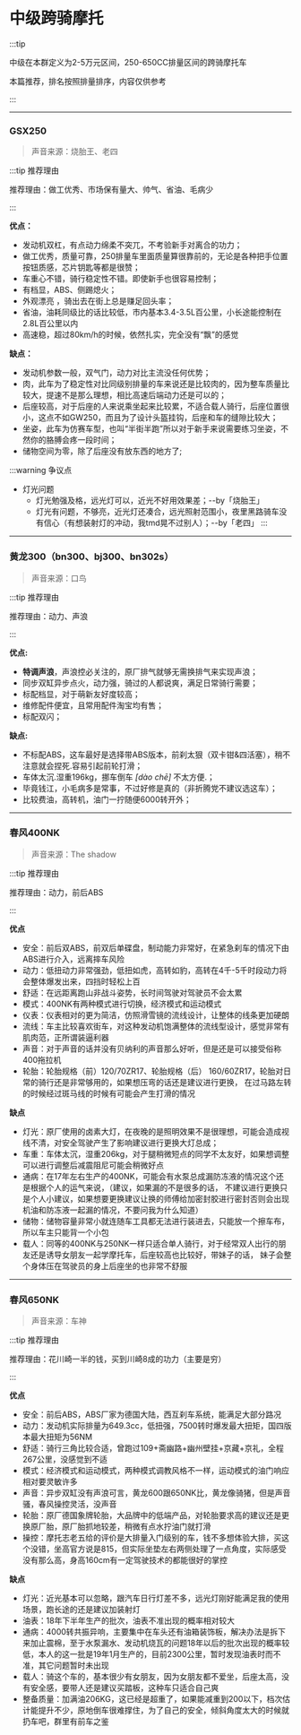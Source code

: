 # 中级跨骑摩托

:::tip

中级在本群定义为2-5万元区间，250-650CC排量区间的跨骑摩托车

本篇推荐，排名按照排量排序，内容仅供参考

:::

---
### GSX250

> 声音来源：烧胎王、老四

:::tip 推荐理由

推荐理由：做工优秀、市场保有量大、帅气、省油、毛病少

:::

**优点：**
- 发动机双杠，有点动力绵柔不突兀，不考验新手对离合的功力；
- 做工优秀，质量可靠，250排量车里面质量算很靠前的，无论是各种把手位置按钮质感，芯片钥匙等都是很赞；
- 车重心不错，骑行稳定性不错。即使新手也很容易控制；
- 有档显，ABS、侧踢熄火；
- 外观漂亮 ，骑出去在街上总是赚足回头率；
- 省油，油耗同级比的话比较低，市内基本3.4-3.5L百公里，小长途能控制在2.8L百公里以内
- 高速稳，超过80km/h的时候，依然扎实，完全没有“飘”的感觉


**缺点：**

- 发动机参数一般，双气门，动力对比主流没任何优势；
- 肉，此车为了稳定性对比同级别排量的车来说还是比较肉的，因为整车质量比较大，提速不是那么理想，相比高速后端动力还是可以的；
- 后座较高，对于后座的人来说乘坐起来比较累，不适合载人骑行，后座位置很小，这点不如GW250，而且为了设计头盔挂钩，后座和车的缝隙比较大；
- 坐姿，此车为仿赛车型，也叫“半街半跑”所以对于新手来说需要练习坐姿，不然你的胳膊会疼一段时间；
- 储物空间为零，除了后座没有放东西的地方了;

:::warning 争议点

- 灯光问题
  - 灯光勉强及格，远光灯可以，近光不好用效果差；--by「烧胎王」
  - 灯光有问题，不够亮，近光灯还凑合，远光照射范围小，夜里黑路骑车没有信心（有想装射灯的冲动，我tmd晃不过别人）；--by「老四」
:::
---

### 黄龙300（bn300、bj300、bn302s）

> 声音来源：口鸟

:::tip 推荐理由

推荐理由：动力、声浪

:::

**优点:**

- **特调声浪**，声浪控必关注的，原厂排气就够无需换排气来实现声浪；
- 同步双缸异步点火，动力强，骑过的人都说爽，满足日常骑行需要；
- 标配档显，对于萌新友好度较高；
- 维修配件便宜，且常用配件淘宝均有售；
- 标配双闪；

**缺点:**

- 不标配ABS，这车最好是选择带ABS版本，前刹太狠（双卡钳&四活塞），稍不注意就会捏死.容易引起前轮打滑；
- 车体太沉.湿重196kg，挪车倒车 *[dào chē]* 不太方便.；
- 毕竟钱江，小毛病多是常事，不过好修是真的（非折腾党不建议选这车）；
- 比较费油，高转机，油门一拧随便6000转开外；

---

### 春风400NK

> 声音来源：The shadow

:::tip 推荐理由

推荐理由：动力，前后ABS

:::

**优点**

- 安全：前后双ABS，前双后单碟盘，制动能力非常好，在紧急刹车的情况下由ABS进行介入，远离摔车风险
- 动力：低扭动力非常强劲，低扭如虎，高转如豹，高转在4千-5千时段动力将会整体爆发出来，四挡时轻松上百
- 舒适：在远距离跑山非战斗姿势，长时间驾驶对驾驶员不会太累
- 模式：400NK有两种模式进行切换，经济模式和运动模式
- 仪表：仪表相对的更为简洁，仿照滑雪镜的流线设计，让整体的线条更加硬朗
- 流线：车主比较喜欢街车，对这种发动机饱满整体的流线型设计，感觉非常有肌肉范，正所谓装逼利器
- 声音：对于声音的话并没有贝纳利的声音那么好听，但是还是可以接受俗称400拖拉机
- 轮胎：轮胎规格（前）120/70ZR17、轮胎规格（后）	160/60ZR17，轮胎对日常的骑行还是非常够用的，如果想压弯的话还是建议进行更换，
在过马路左转的时候经过斑马线的时候有可能会产生打滑的情况

**缺点**

- 灯光：原厂使用的卤素大灯，在夜晚的是照明效果不是很理想，可能会造成视线不清，对安全驾驶产生了影响建议进行更换大灯总成；
- 车重：车体太沉，湿重206kg，对于腿稍微短点的同学不太友好，如果想调整可以进行调整后减震阻尼可能会稍微好点
- 通病：在17年左右生产的400NK，可能会有水泵总成漏防冻液的情况这个还是根据个人的运气来说，（建议，如果漏的不是很多的话，
不建议进行更换只是个人小建议，如果想要更换建议让换的师傅给加密封胶进行密封否则会出现机油和防冻液一起漏的情况，不要问我为什么知道）
- 储物：储物容量非常小就连随车工具都无法进行装进去，只能放一个擦车布，所以车主只能背一个小包
- 载人：同等的400NK与250NK一样只适合单人骑行，对于经常双人出行的朋友还是诱导女朋友一起学摩托车，后座较高也比较好，带妹子的话，
妹子会整个身体压在驾驶员的身上后座坐的也非常不舒服

---

### 春风650NK

> 声音来源：车神

:::tip 推荐理由

推荐理由：花川崎一半的钱，买到川崎8成的功力（主要是穷）

:::

**优点**

- 安全：前后ABS，ABS厂家为德国大陆，西互刹车系统，能满足大部分路况
- 动力：发动机实际排量为649.3cc，低扭强，7500转时爆发最大扭矩，国四版本最大扭矩为56NM
- 舒适：骑行三角比较合适，曾跑过109+斋幽路+幽州壁挂+京藏+京礼，全程267公里，没感觉到不适
- 模式：经济模式和运动模式，两种模式调教风格不一样，运动模式的油门响应相对要灵敏许多
- 声音：异步双缸没有声浪可言，黄龙600跟650NK比，黄龙像骑猪，但是声音骚，春风操控灵活，没声音
- 轮胎：原厂德国象牌轮胎，大品牌中的低端产品，对轮胎要求高的建议还是更换原厂胎，原厂胎抓地较差，稍微有点水拧油门就打滑
- 操控：摩托志老五给的评价是大排量入门级别的车，钱不多想体验大排，买这个没错，坐高官方说是815，但实际坐垫左右两侧处理了一点角度，实际感受没有那么高，身高160cm有一定驾驶技术的都能很好的掌控

**缺点**

- 灯光：近光基本可以忽略，跟汽车日行灯差不多，远光灯刚好能满足我的使用场景，跑长途的还是建议加装射灯
- 油表：18年下半年生产的批次，油表不准出现的概率相对较大
- 通病：4000转共振异响，主要集中在车头还有油箱装饰板，解决办法是拆下来加止震棉，至于水泵漏水、发动机烧瓦的问题18年以后的批次出现的概率较低，本人的这一批是19年1月生产的，目前2300公里，暂时发现油表时而不准，其它问题暂时未出现
- 载人：骑这个车的，基本很少有女朋友，因为女朋友都不爱坐，后座太高，没有安全感，要带人还是建议买踏板，这种车只适合自己爽
- 整备质量：加满油206KG，这已经是超重了，如果能减重到200以下，档次估计能提升不少，原地倒车很难撑住，为了自己的安全，倾斜角度太大的时候就扔车吧，群里有前车之鉴

